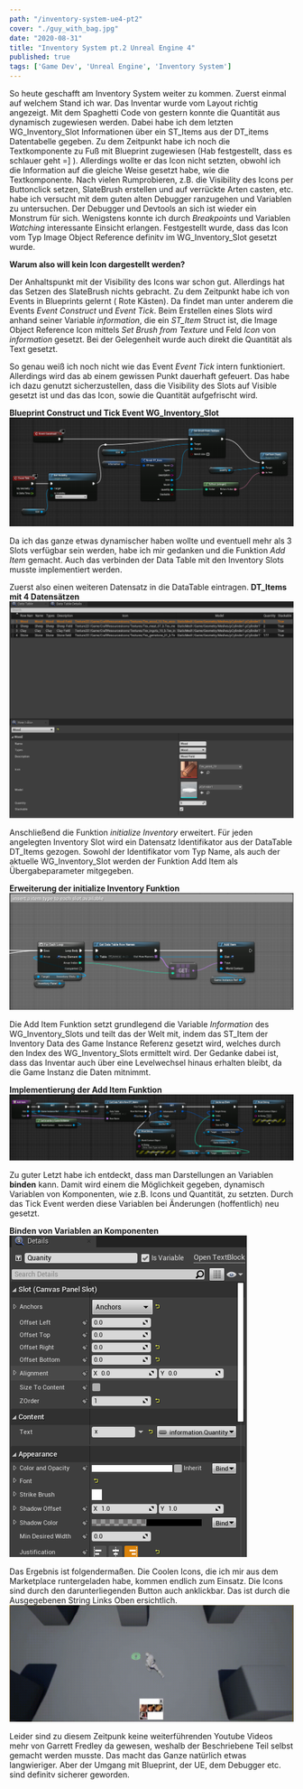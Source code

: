 ```yaml
---
path: "/inventory-system-ue4-pt2"
cover: "./guy_with_bag.jpg"
date: "2020-08-31"
title: "Inventory System pt.2 Unreal Engine 4"
published: true
tags: ['Game Dev', 'Unreal Engine', 'Inventory System']
---
```


So heute geschafft am Inventory System weiter zu kommen. Zuerst einmal auf welchem Stand ich war. Das Inventar wurde vom Layout richtig angezeigt.
Mit dem Spaghetti Code von gestern konnte die Quantität aus dynamisch zugewiesen werden. Dabei habe ich dem letzten WG_Inventory_Slot Informationen über ein ST_Items aus der DT_items Datentabelle gegeben. Zu dem Zeitpunkt habe ich noch die Textkomponente zu Fuß mit Blueprint zugewiesen (Hab festgestellt, dass es schlauer geht =] ). Allerdings wollte er das Icon nicht setzten, obwohl ich die Information auf die gleiche Weise gesetzt habe, wie die Textkomponente. Nach vielen Rumprobieren, z.B. die Visibility des Icons per Buttonclick setzen, SlateBrush erstellen und auf verrückte Arten casten, etc. habe ich versucht mit dem guten alten Debugger ranzugehen und Variablen zu untersuchen. Der Debugger und Devtools an sich ist wieder ein Monstrum für sich. Wenigstens konnte ich durch *Breakpoints* und Variablen *Watching* interessante Einsicht erlangen. Festgestellt wurde, dass das Icon vom Typ Image Object Reference definitv im WG_Inventory_Slot gesetzt wurde. 

**Warum also will kein Icon dargestellt werden?**

Der Anhaltspunkt mit der Visibility des Icons war schon gut. Allerdings hat das Setzen des SlateBrush nichts gebracht. Zu dem Zeitpunkt habe ich von Events in Blueprints gelernt ( Rote Kästen). Da findet man unter anderem die Events *Event Construct* und *Event Tick*. Beim Erstellen eines Slots wird anhand seiner Variable *information*, die ein *ST_Item* Struct ist, die Image Object Reference Icon mittels *Set Brush from Texture* und Feld *Icon* von *information* gesetzt. Bei der Gelegenheit wurde auch direkt die Quantität als Text gesetzt. 

So genau weiß ich noch nicht wie das Event *Event Tick* intern funktioniert. Allerdings wird das ab einem gewissen Punkt dauerhaft gefeuert. Das habe ich dazu genutzt sicherzustellen, dass die Visibility des Slots auf Visible gesetzt ist und das das Icon, sowie die Quantität aufgefrischt wird. 

**Blueprint Construct und Tick Event WG_Inventory_Slot**
![display_icon](./display_icon.png)

Da ich das ganze etwas dynamischer haben wollte und eventuell mehr als 3 Slots verfügbar sein werden, habe ich mir gedanken und die Funktion *Add Item* gemacht. Auch das verbinden der Data Table mit den Inventory Slots musste implementiert werden. 

Zuerst also einen weiteren Datensatz in die DataTable eintragen.
**DT_Items mit 4 Datensätzen**
![DT_items_wood](./DT_items_wood.png)

Anschließend die Funktion *initialize Inventory* erweitert. Für jeden angelegten Inventory Slot wird ein Datensatz Identifikator aus der DataTable DT_Items gezogen. Sowohl der Identifikator vom Typ Name, als auch der aktuelle WG_Inventory_Slot werden der Funktion Add Item als Übergabeparameter mitgegeben.

**Erweiterung der initialize Inventory Funktion** 
![insert_items_to_slots](./insert_items_to_slots.png)

Die Add Item Funktion setzt grundlegend die Variable *Information* des WG_Inventory_Slots und teilt das der Welt mit, indem das ST_Item der Inventory Data des Game Instance Referenz gesetzt wird, welches durch den Index des WG_Inventory_Slots ermittelt wird. Der Gedanke dabei ist, dass das Inventar auch über eine Levelwechsel hinaus erhalten bleibt, da die Game Instanz die Daten mitnimmt.

**Implementierung der Add Item Funktion**
![add_item_function](./add_item_function.png)

Zu guter Letzt habe ich entdeckt, dass man Darstellungen an Variablen **binden** kann. Damit wird einem die Möglichkeit gegeben, dynamisch Variablen von Komponenten, wie z.B. Icons und Quantität, zu setzten. Durch das Tick Event werden diese Variablen bei Änderungen (hoffentlich) neu gesetzt.

**Binden von Variablen an Komponenten**
![WG_inventory_slot_details](./WG_inventory_slot_details.png)


Das Ergebnis ist folgendermaßen. Die Coolen Icons, die ich mir aus dem Marketplace runtergeladen habe, kommen endlich zum Einsatz. Die Icons sind durch den darunterliegenden Button auch anklickbar. Das ist durch die Ausgegebenen String Links Oben ersichtlich.
![inventory](./inventory.gif)

Leider sind zu diesem Zeitpunk keine weiterführenden Youtube Videos mehr von Garrett Fredley da gewesen, weshalb der Beschriebene Teil selbst gemacht werden musste. Das macht das Ganze natürlich etwas langwieriger. Aber der Umgang mit Blueprint, der UE, dem Debugger etc. sind definitv sicherer geworden.
